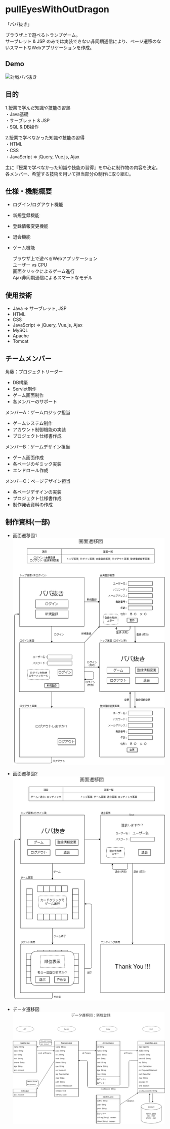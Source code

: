 # pullEyesWithOutDragon

「ババ抜き」  

ブラウザ上で遊べるトランプゲーム。  
サーブレット & JSP のみでは実装できない非同期通信により、ページ遷移のないスマートなWebアプリケーションを作成。  

## Demo

![対戦ババ抜き](https://github.com/kakuto-Takeshi/TeamA-Without-bubbling/blob/master/document/baba.gif)

## 目的

1.授業で学んだ知識や技能の習熟  
・Java基礎  
・サーブレット & JSP  
・SQL & DB操作  

2.授業で学べなかった知識や技能の習得  
・HTML  
・CSS  
・JavaScript ⇒ jQuery, Vue.js, Ajax  

主に『授業で学べなかった知識や技能の習得』を中心に制作物の内容を決定。  
各メンバー、希望する技術を用いて担当部分の制作に取り組む。  

## 仕様・機能概要

-   ログイン/ログアウト機能
-   新規登録機能
-   登録情報変更機能
-   退会機能
-   ゲーム機能

    ブラウザ上で遊べるWebアプリケーション  
    ユーザー vs CPU  
    画面クリックによるゲーム進行  
    Ajax非同期通信によるスマートなモデル  

## 使用技術

-   Java ⇒ サーブレット, JSP
-   HTML
-   CSS
-   JavaScript ⇒ jQuery, Vue.js, Ajax
-   MySQL
-   Apache
-   Tomcat

## チームメンバー

角藤：プロジェクトリーダー

-   DB構築
-   Servlet制作
-   ゲーム画面制作
-   各メンバーのサポート

メンバーA：ゲームロジック担当

-   ゲームシステム制作
-   アカウント制御機能の実装
-   プロジェクト仕様書作成

メンバーB：ゲームデザイン担当

-   ゲーム画面作成
-   各ページのギミック実装
-   エンドロール作成

メンバーC：ページデザイン担当

-   各ページデザインの実装
-   プロジェクト仕様書作成
-   制作発表資料の作成

## 制作資料(一部)

-   画面遷移図1
    ![画面遷移図1](https://github.com/kakuto-Takeshi/TeamA-Without-bubbling/blob/master/document/Screen-transition1.png)

-   画面遷移図2
    ![画面遷移図2](https://github.com/kakuto-Takeshi/TeamA-Without-bubbling/blob/master/document/Screen-transition2.png)

-   データ遷移図
    ![データ遷移図](https://github.com/kakuto-Takeshi/TeamA-Without-bubbling/blob/master/document/new-account.png)
